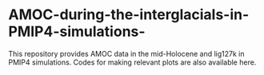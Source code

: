 # AMOC-during-the-interglacials-in-PMIP4-simulations-
This repository provides AMOC data in the mid-Holocene and lig127k in PMIP4 simulations. Codes for making relevant plots are also available here.
